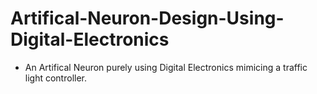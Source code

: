 # Artifical-Neuron-Design-Using-Digital-Electronics
- An Artifical Neuron purely using Digital Electronics mimicing a traffic light controller.
